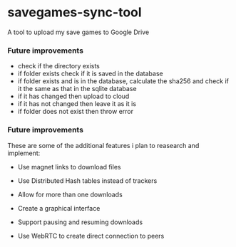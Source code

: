 # savegames-sync-tool

A tool to upload my save games to Google Drive


### Future improvements
- check if the directory exists
- if folder exists check if it is saved in the database
- if folder exists and is in the database, calculate the sha256 and check if it the same as that in the sqlite database
- if it has changed then upload to cloud
- if it has not changed then leave it as it is
- if folder does not exist then throw error

### Future improvements
These are some of the additional features i plan to reasearch and implement:
- Use magnet links to download files

- Use Distributed Hash tables instead of trackers
- Allow for more than one downloads
- Create a graphical interface
- Support pausing and resuming downloads
- Use WebRTC to create direct connection to peers
